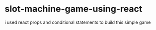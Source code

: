 # slot-machine-game-using-react
i used react props and conditional statements to build this simple game
